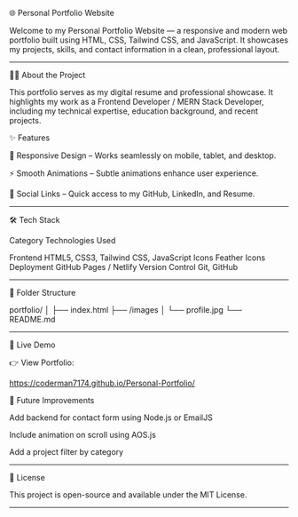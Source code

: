 🌐 Personal Portfolio Website

Welcome to my Personal Portfolio Website — a responsive and modern web portfolio built using HTML, CSS, Tailwind CSS, and JavaScript.
It showcases my projects, skills, and contact information in a clean, professional layout.


---

🧑‍💻 About the Project

This portfolio serves as my digital resume and professional showcase.
It highlights my work as a Frontend Developer / MERN Stack Developer, including my technical expertise, education background, and recent projects.

✨ Features

🎨 Responsive Design – Works seamlessly on mobile, tablet, and desktop.

⚡ Smooth Animations – Subtle animations enhance user experience.


🔗 Social Links – Quick access to my GitHub, LinkedIn, and Resume.



---

🛠 Tech Stack

Category	Technologies Used

Frontend	HTML5, CSS3, Tailwind CSS, JavaScript
Icons	Feather Icons
Deployment	GitHub Pages / Netlify
Version Control	Git, GitHub



---

📁 Folder Structure

portfolio/
│
├── index.html
├── /images
│   └── profile.jpg
└── README.md


---

🚀 Live Demo

👉 View Portfolio: 

https://coderman7174.github.io/Personal-Portfolio/


🧠 Future Improvements

Add backend for contact form using Node.js or EmailJS

Include animation on scroll using AOS.js

Add a project filter by category



---

📜 License

This project is open-source and available under the MIT License.




---
